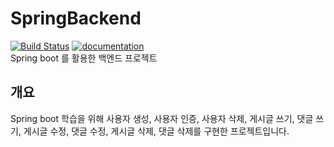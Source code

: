 # SpringBackend
[![Build Status](https://travis-ci.com/hwangseonu/SpringBackend.svg?branch=master)](https://travis-ci.com/hwangseonu/SpringBackend)
[![documentation](https://img.shields.io/badge/documentation-reference-blue.svg?style=flat)](https://spring.mocha.ga/swagger-ui.html)  
Spring boot 를 활용한 백엔드 프로젝트

## 개요
Spring boot 학습을 위해 사용자 생성, 사용자 인증, 사용자 삭제, 게시글 쓰기, 댓글 쓰기, 게시글 수정, 댓글 수정, 게시글 삭제, 댓글 삭제를 구현한 프로젝트입니다. 